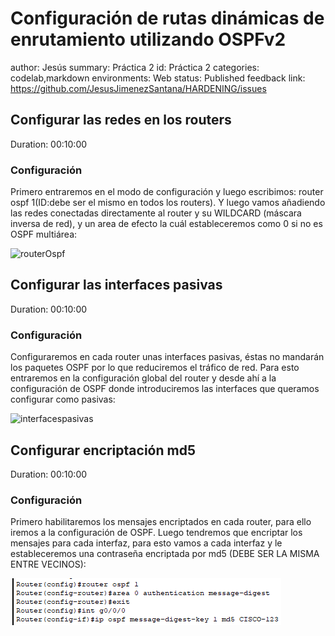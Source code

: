 # Configuración de rutas dinámicas de enrutamiento utilizando OSPFv2 
author: Jesús
summary: Práctica 2
id: Práctica 2
categories: codelab,markdown
environments: Web
status: Published
feedback link: https://github.com/JesusJimenezSantana/HARDENING/issues

## Configurar las redes en los routers
Duration: 00:10:00

### Configuración 

Primero entraremos en el modo de configuración y luego escribimos: router ospf 1(ID:debe ser el mismo en todos los routers).
Y luego vamos añadiendo las redes conectadas directamente al router y su WILDCARD (máscara inversa de red), y un area de efecto la cuál estableceremos como 0 si no es OSPF multiárea:


![routerOspf](routerOspf.png)


## Configurar las interfaces pasivas
Duration: 00:10:00

### Configuración

Configuraremos en cada router unas interfaces pasivas, éstas no mandarán los paquetes OSPF por lo que reduciremos el tráfico de red.
Para esto entraremos en la configuración global del router y desde ahí a la configuración de OSPF donde introduciremos las interfaces que queramos configurar como pasivas:

![interfacespasivas](interfacespasivas.png)


## Configurar encriptación md5 
Duration: 00:10:00

### Configuración

Primero habilitaremos los mensajes encriptados en cada router, para ello iremos a la configuración de OSPF.
Luego tendremos que encriptar los mensajes para cada interfaz, para esto vamos a cada interfaz y le estableceremos una contraseña encriptada por md5 (DEBE SER LA MISMA ENTRE VECINOS): 

![ospfmd5](ospfmd5.png)

